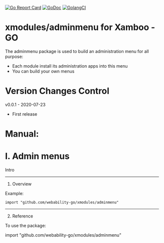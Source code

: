 [ ![Go Report Card](https://goreportcard.com/badge/github.com/webability-go/xmodules/adminmenu)](https://goreportcard.com/report/github.com/webability-go/xmodules/adminmenu)
[ ![GoDoc](https://godoc.org/github.com/webability-go/xmodules/adminmenu?status.png)](https://godoc.org/github.com/webability-go/xmodules/adminmenu)
[ ![GolangCI](https://golangci.com/badges/github.com/webability-go/xmodules/adminmenu.svg)](https://golangci.com)

xmodules/adminmenu for Xamboo - GO
================================

The adminmenu package is used to build an administration menu for all purpose:
- Each module install its administration apps into this menu
- You can build your own menus


Version Changes Control
=======================

v0.0.1 - 2020-07-23
- First release



Manual:
=======================

I. Admin menus
=======================

Intro

-----------------------
1. Overview

Example:

```
import "github.com/webability-go/xmodules/adminmenu"

```


-----------------------
2. Reference

To use the package:

import "github.com/webability-go/xmodules/adminmenu"
